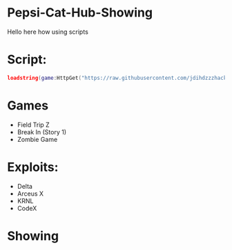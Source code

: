 # Pepsi-Cat-Hub-Showing
Hello here how using scripts

# Script:
```Lua
loadstring(game:HttpGet("https://raw.githubusercontent.com/jdihdzzzhack/Pepsi-Cat-Hub-Showing/refs/heads/main/Source.lua"))()
```

# Games
- Field Trip Z
- Break In (Story 1)
- Zombie Game

# Exploits:
- Delta
- Arceus X
- KRNL
- CodeX

# Showing
